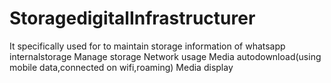 # StoragedigitalInfrastructurer
It specifically used for to maintain  storage information of whatsapp internalstorage
Manage storage
Network usage
Media autodownload(using mobile data,connected on wifi,roaming)
Media display
